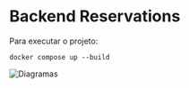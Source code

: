 # Backend Reservations

Para executar o projeto:

```
docker compose up --build
```

![Diagramas](assets/Diagramas.asta)
